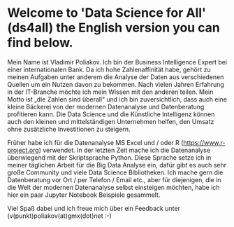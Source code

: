 # Welcome to 'Data Science for All' (ds4all) the English version you can find below.
Mein Name ist Vladimir Poliakov. Ich bin der Business Intelligence Expert bei einer internationalen Bank. Da ich hohe Zahlenaffinität habe, gehört zu meinen Aufgaben unter anderem die Analyse der Daten aus verschiedenen Quellen um ein Nutzen davon zu bekommen. Nach vielen Jahren Erfahrung in der IT-Branche möchte ich mein Wissen mit den anderen teilen. Mein Motto ist „die Zahlen sind überall“ und ich bin zuversichtlich, dass auch eine kleine Bäckerei von der modernen Datenanalyse und Datenberatung profitieren kann. Die Data Science und die Künstliche Intelligenz können auch den kleinen und mittelständigen Unternehmen helfen, den Umsatz ohne zusätzliche Investitionen zu steigern.

Früher habe ich für die Datenanalyse MS Excel und / oder R (https://www.r-project.org) verwendet. In der letzten Zeit mache ich die Datenanalyse überwiegend mit der Skriptsprache Python. Diese Sprache setze ich in meiner täglichen Arbeit für die Big Data Analyse ein, dafür gibt es auch sehr große Community und viele Data Science Bibliotheken.
Ich mache gern die Datenberatung vor Ort / per Telefon / Email etc., aber für diejenigen, die in die Welt der modernen Datenanalyse selbst einsteigen möchten, habe ich hier ein paar Jupyter Notebook Beispiele gesammelt.

Viel Spaß dabei und ich freue mich über ein Feedback unter (v(punkt)poliakov(at)gmx(dot)net :-)

